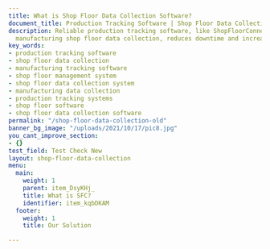 ```yaml
---
title: What is Shop Floor Data Collection Software?
document_title: Production Tracking Software | Shop Floor Data Collection System
description: Reliable production tracking software, like ShopFloorConnect, improves
  manufacturing shop floor data collection, reduces downtime and increases output.
key_words:
- production tracking software
- shop floor data collection
- manufacturing tracking software
- shop floor management system
- shop floor data collection system
- manufacturing data collection
- production tracking systems
- shop floor software
- shop floor data collection software
permalink: "/shop-floor-data-collection-old"
banner_bg_image: "/uploads/2021/10/17/pic8.jpg"
you_cant_improve_section:
- {}
test_field: Test Check New
layout: shop-floor-data-collection
menu:
  main:
    weight: 1
    parent: item_DsyKHj_
    title: What is SFC?
    identifier: item_kqbDKAM
  footer:
    weight: 1
    title: Our Solution

---
```

